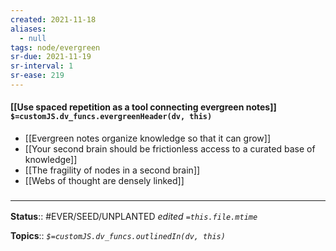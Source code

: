 ```yaml
---
created: 2021-11-18 
aliases:
  - null
tags: node/evergreen
sr-due: 2021-11-19
sr-interval: 1
sr-ease: 219
---
```

#### [[Use spaced repetition as a tool connecting evergreen notes]] `$=customJS.dv_funcs.evergreenHeader(dv, this)`

- [[Evergreen notes organize knowledge so that it can grow]]
- [[Your second brain should be frictionless access to a curated base of knowledge]]
- [[The fragility of nodes in a second brain]]
- [[Webs of thought are densely linked]]



### <hr class="footnote"/>

**Status**:: #EVER/SEED/UNPLANTED
*edited `=this.file.mtime`*

**Topics**::
*`$=customJS.dv_funcs.outlinedIn(dv, this)`*



